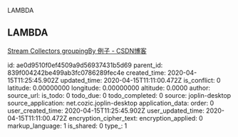 LAMBDA

## LAMBDA
[Stream Collectors groupingBy 例子 - CSDN博客](https://blog.csdn.net/wangmuming/article/details/72743790)

id: ae0d9510f0ef4509a9d56937431b5d69
parent_id: 839f004242be499ab3fc0786289fec4e
created_time: 2020-04-15T11:25:45.902Z
updated_time: 2020-04-15T11:11:00.472Z
is_conflict: 0
latitude: 0.00000000
longitude: 0.00000000
altitude: 0.0000
author: 
source_url: 
is_todo: 0
todo_due: 0
todo_completed: 0
source: joplin-desktop
source_application: net.cozic.joplin-desktop
application_data: 
order: 0
user_created_time: 2020-04-15T11:25:45.902Z
user_updated_time: 2020-04-15T11:11:00.472Z
encryption_cipher_text: 
encryption_applied: 0
markup_language: 1
is_shared: 0
type_: 1